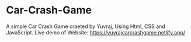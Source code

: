 # Car-Crash-Game
A simple Car Crash Game craeted by Yuvraj, Using Html, CSS and JavaScript.
Live demo of Website: https://yuvrajcarcrashgame.netlify.app/
